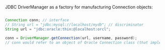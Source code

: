 JDBC DriverManager as a factory for manufacturing Connection objects:

```java

Connection conn; // interface
// String url = "jdbc:mysql://localhost/mydb"; // discriminator
String url = "jdbc:oracle:thin:@localhost:orcl"; 

conn = DriverManager.getConnection(url, username, password);
// conn would refer to an object of Oracle Connection class (that implements Connection interface)
```